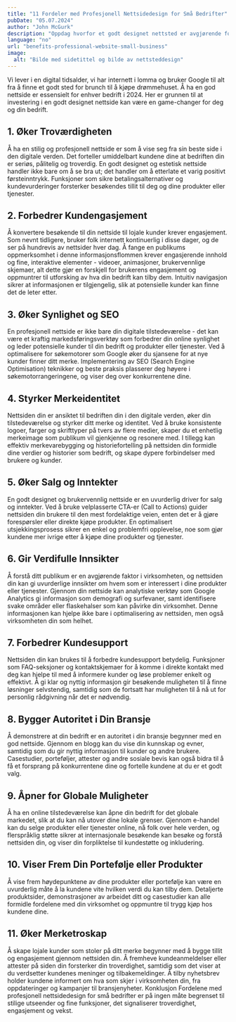 ```yaml
---
title: "11 Fordeler med Profesjonell Nettsidedesign for Små Bedrifter"
pubDate: "05.07.2024"
author: "John McGurk"
description: "Oppdag hvorfor et godt designet nettsted er avgjørende for din bedrift i 2024. Fra å styrke troverdigheten til å øke salget, lær hvordan et profesjonelt nettsted kan transformere din online tilstedeværelse og drive suksess."
language: "no"
url: "benefits-professional-website-small-business"
image:
  alt: "Bilde med sidetittel og bilde av nettsteddesign"
---
```


Vi lever i en digital tidsalder, vi har internett i lomma og bruker Google til alt fra å finne et godt sted for brunch til å kjøpe drømmehuset. Å ha en god nettside er essensielt for enhver bedrift i 2024. Her er grunnen til at investering i en godt designet nettside kan være en game-changer for deg og din bedrift.

## 1. Øker Troværdigheten

Å ha en stilig og profesjonell nettside er som å vise seg fra sin beste side i den digitale verden. Det forteller umiddelbart kundene dine at bedriften din er seriøs, pålitelig og troverdig. En godt designet og estetisk nettside handler ikke bare om å se bra ut; det handler om å etterlate et varig positivt førsteinntrykk. Funksjoner som sikre betalingsalternativer og kundevurderinger forsterker besøkendes tillit til deg og dine produkter eller tjenester.

## 2. Forbedrer Kundengasjement

Å konvertere besøkende til din nettside til lojale kunder krever engasjement. Som nevnt tidligere, bruker folk internett kontinuerlig i disse dager, og de ser på hundrevis av nettsider hver dag. Å fange en publikums oppmerksomhet i denne informasjonsflommen krever engasjerende innhold og fine, interaktive elementer - videoer, animasjoner, brukervennlige skjemaer, alt dette gjør en forskjell for brukerens engasjement og oppmuntrer til utforsking av hva din bedrift kan tilby dem. Intuitiv navigasjon sikrer at informasjonen er tilgjengelig, slik at potensielle kunder kan finne det de leter etter.

## 3. Øker Synlighet og SEO

En profesjonell nettside er ikke bare din digitale tilstedeværelse - det kan være et kraftig markedsføringsverktøy som forbedrer din online synlighet og leder potensielle kunder til din bedrift og produkter eller tjenester. Ved å optimalisere for søkemotorer som Google øker du sjansene for at nye kunder finner ditt merke. Implementering av SEO (Search Engine Optimisation) teknikker og beste praksis plasserer deg høyere i søkemotorrangeringene, og viser deg over konkurrentene dine.

## 4. Styrker Merkeidentitet

Nettsiden din er ansiktet til bedriften din i den digitale verden, øker din tilstedeværelse og styrker ditt merke og identitet. Ved å bruke konsistente logoer, farger og skrifttyper på tvers av flere medier, skaper du et enhetlig merkeimage som publikum vil gjenkjenne og resonere med. I tillegg kan effektiv merkevarebygging og historiefortelling på nettsiden din formidle dine verdier og historier som bedrift, og skape dypere forbindelser med brukere og kunder.

## 5. Øker Salg og Inntekter

En godt designet og brukervennlig nettside er en uvurderlig driver for salg og inntekter. Ved å bruke velplasserte CTA-er (Call to Actions) guider nettsiden din brukere til den mest fordelaktige veien, enten det er å gjøre forespørsler eller direkte kjøpe produkter. En optimalisert utsjekkingsprosess sikrer en enkel og problemfri opplevelse, noe som gjør kundene mer ivrige etter å kjøpe dine produkter og tjenester.

## 6. Gir Verdifulle Innsikter

Å forstå ditt publikum er en avgjørende faktor i virksomheten, og nettsiden din kan gi uvurderlige innsikter om hvem som er interessert i dine produkter eller tjenester. Gjennom din nettside kan analytiske verktøy som Google Analytics gi informasjon som demografi og surfevaner, samt identifisere svake områder eller flaskehalser som kan påvirke din virksomhet. Denne informasjonen kan hjelpe ikke bare i optimalisering av nettsiden, men også virksomheten din som helhet.

## 7. Forbedrer Kundesupport

Nettsiden din kan brukes til å forbedre kundesupport betydelig. Funksjoner som FAQ-seksjoner og kontaktskjemaer for å komme i direkte kontakt med deg kan hjelpe til med å informere kunder og løse problemer enkelt og effektivt. Å gi klar og nyttig informasjon gir besøkende muligheten til å finne løsninger selvstendig, samtidig som de fortsatt har muligheten til å nå ut for personlig rådgivning når det er nødvendig.

## 8. Bygger Autoritet i Din Bransje

Å demonstrere at din bedrift er en autoritet i din bransje begynner med en god nettside. Gjennom en blogg kan du vise din kunnskap og evner, samtidig som du gir nyttig informasjon til kunder og andre brukere. Casestudier, porteføljer, attester og andre sosiale bevis kan også bidra til å få et forsprang på konkurrentene dine og fortelle kundene at du er et godt valg.

## 9. Åpner for Globale Muligheter

Å ha en online tilstedeværelse kan åpne din bedrift for det globale markedet, slik at du kan nå utover dine lokale grenser. Gjennom e-handel kan du selge produkter eller tjenester online, nå folk over hele verden, og flerspråklig støtte sikrer at internasjonale besøkende kan besøke og forstå nettsiden din, og viser din forpliktelse til kundestøtte og inkludering.

## 10. Viser Frem Din Portefølje eller Produkter

Å vise frem høydepunktene av dine produkter eller portefølje kan være en uvurderlig måte å la kundene vite hvilken verdi du kan tilby dem. Detaljerte produktsider, demonstrasjoner av arbeidet ditt og casestudier kan alle formidle fordelene med din virksomhet og oppmuntre til trygg kjøp hos kundene dine.

## 11. Øker Merketroskap

Å skape lojale kunder som stoler på ditt merke begynner med å bygge tillit og engasjement gjennom nettsiden din. Å fremheve kundeanmeldelser eller attester på siden din forsterker din troverdighet, samtidig som det viser at du verdsetter kundenes meninger og tilbakemeldinger. Å tilby nyhetsbrev holder kundene informert om hva som skjer i virksomheten din, fra oppdateringer og kampanjer til bransjenyheter.
Konklusjon
Fordelene med profesjonell nettsidedesign for små bedrifter er på ingen måte begrenset til stilige utseender og fine funksjoner, det signaliserer troverdighet, engasjement og vekst.
